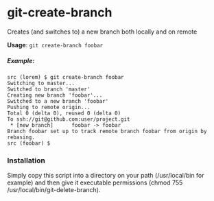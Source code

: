 git-create-branch
=================

Creates (and switches to) a new branch both locally and on remote

**Usage**: `git create-branch foobar`

##### Example:

    src (lorem) $ git create-branch foobar
    Switching to master...
    Switched to branch 'master'
    Creating new branch 'foobar'...
    Switched to a new branch 'foobar'
    Pushing to remote origin...
    Total 0 (delta 0), reused 0 (delta 0)
    To ssh://git@github.com:user/project.git
     * [new branch]      foobar -> foobar
    Branch foobar set up to track remote branch foobar from origin by rebasing.
    src (foobar) $ 


### Installation

Simply copy this script into a directory on your path (/usr/local/bin for example) and then give it executable permissions (chmod 755 /usr/local/bin/git-delete-branch).
